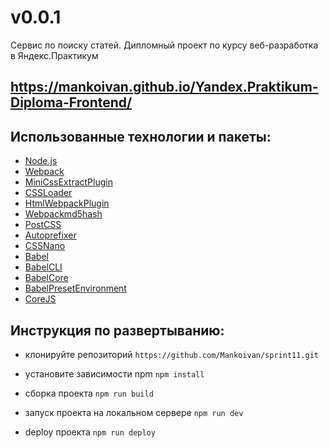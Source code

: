 # v0.0.1

Сервис по поиску статей. Дипломный проект по курсу веб-разработка в Яндекс.Практикум

## https://mankoivan.github.io/Yandex.Praktikum-Diploma-Frontend/

## Использованные технологии и пакеты:
- [Node.js](https://nodejs.org/en/download/)
- [Webpack](https://webpack.js.org/)
- [MiniCssExtractPlugin](https://webpack.js.org/plugins/mini-css-extract-plugin/)
- [CSSLoader](https://github.com/webpack-contrib/css-loader)
- [HtmlWebpackPlugin](https://webpack.js.org/plugins/html-webpack-plugin/)
- [Webpackmd5hash](https://www.npmjs.com/package/webpack-md5-hash)
- [PostCSS](https://postcss.org/)
- [Autoprefixer](https://github.com/postcss/autoprefixer)
- [CSSNano](https://cssnano.co/)
- [Babel](https://babeljs.io/)
- [BabelCLI](https://babeljs.io/docs/en/babel-cli#docsNav)
- [BabelCore](https://babeljs.io/docs/en/babel-core)
- [BabelPresetEnvironment](https://babeljs.io/docs/en/babel-preset-env#docsNav)
- [CoreJS](https://github.com/zloirock/core-js#readme)

## Инструкция по развертыванию:
- клонируйте репозиторий `https://github.com/Mankoivan/sprint11.git`
- уcтановите зависимости npm `npm install`

- сборка проекта `npm run build`
- запуск проекта на локальном сервере `npm run dev`
- deploy проекта `npm run deploy`